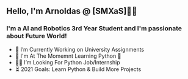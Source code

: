 ## Hello, I'm Arnoldas @ [SMXaS]👨‍💻


### I'm a AI and Robotics  3rd Year Student and I'm passionate about Future World!

- 🔨 I’m Currently Working on University Assignments
- 📗 I'm At The Momemnt Learning Python 🐍
- 👨‍🎓 I’m Looking For Python Job/Internship
- ⏳ 2021 Goals: Learn Python & Build More Projects
